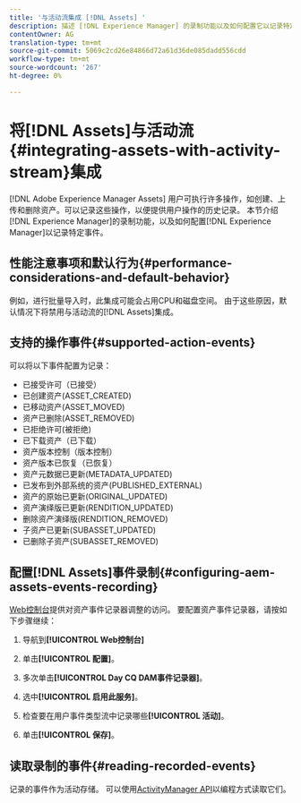 ```yaml
---
title: '与活动流集成 [!DNL Assets] '
description: 描述 [!DNL Experience Manager] 的录制功能以及如何配置它以记录特定事件。
contentOwner: AG
translation-type: tm+mt
source-git-commit: 5069c2cd26e84866d72a61d36de085dadd556cdd
workflow-type: tm+mt
source-wordcount: '267'
ht-degree: 0%

---
```



# 将[!DNL Assets]与活动流{#integrating-assets-with-activity-stream}集成

[!DNL Adobe Experience Manager Assets] 用户可执行许多操作，如创建、上传和删除资产。可以记录这些操作，以便提供用户操作的历史记录。 本节介绍[!DNL Experience Manager]的录制功能，以及如何配置[!DNL Experience Manager]以记录特定事件。

## 性能注意事项和默认行为{#performance-considerations-and-default-behavior}

例如，进行批量导入时，此集成可能会占用CPU和磁盘空间。 由于这些原因，默认情况下将禁用与活动流的[!DNL Assets]集成。

## 支持的操作事件{#supported-action-events}

可以将以下事件配置为记录：

* 已接受许可（已接受）
* 已创建资产(ASSET_CREATED)
* 已移动资产(ASSET_MOVED)
* 资产已删除(ASSET_REMOVED)
* 已拒绝许可(被拒绝)
* 已下载资产（已下载）
* 资产版本控制（版本控制）
* 资产版本已恢复（已恢复）
* 资产元数据已更新(METADATA_UPDATED)
* 已发布到外部系统的资产(PUBLISHED_EXTERNAL)
* 资产的原始已更新(ORIGINAL_UPDATED)
* 资产演绎版已更新(RENDITION_UPDATED)
* 删除资产演绎版(RENDITION_REMOVED)
* 子资产已更新(SUBASSET_UPDATED)
* 已删除子资产(SUBASSET_REMOVED)

## 配置[!DNL Assets]事件录制{#configuring-aem-assets-events-recording}

[Web控制台](/help/sites-deploying/configuring-osgi.md)提供对资产事件记录器调整的访问。 要配置资产事件记录器，请按如下步骤继续：

1. 导航到&#x200B;**[!UICONTROL Web控制台]**

1. 单击&#x200B;**[!UICONTROL 配置]**。

1. 多次单击&#x200B;**[!UICONTROL Day CQ DAM事件记录器]**。

1. 选中&#x200B;**[!UICONTROL 启用此服务]**。

1. 检查要在用户事件类型流中记录哪些&#x200B;**[!UICONTROL 活动]**。

1. 单击&#x200B;**[!UICONTROL 保存]**。

## 读取录制的事件{#reading-recorded-events}

记录的事件作为活动存储。 可以使用[ActivityManager API](https://helpx.adobe.com/experience-manager/6-5/sites/developing/using/reference-materials/javadoc/com/adobe/granite/activitystreams/ActivityManager.html)以编程方式读取它们。
